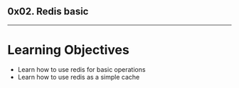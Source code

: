 ## 0x02. Redis basic
---
# Learning Objectives
* Learn how to use redis for basic operations
* Learn how to use redis as a simple cache
